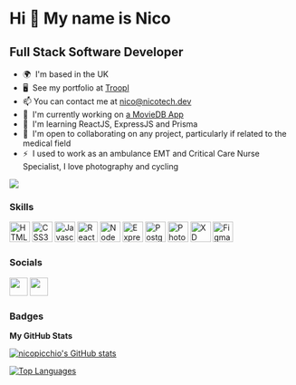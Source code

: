 Hi 👋 My name is Nico
=====================

Full Stack Software Developer
-----------------------------

* 🌍  I'm based in the UK
* 🖥️  See my portfolio at [Troopl](http://troopl.com/nico)
* 📫 You can contact me at [nico@nicotech.dev](mailto:nico@nicotech.dev)
* 🚀  I'm currently working on [a MovieDB App](http://https://github.com/nicopicchio/auth-challenge/tree/freedom)
* 🧠  I'm learning ReactJS, ExpressJS and Prisma
* 🤝  I'm open to collaborating on any project, particularly if related to the medical field
* ⚡  I used to work as an ambulance EMT and Critical Care Nurse Specialist, I love photography and cycling

<a href="https://www.github.com/nicopicchio" target="_blank" rel="noreferrer"><img
src="https://img.shields.io/github/followers/nicopicchio?logo=github&style=for-the-badge&color=0891b2&labelColor=21262d" /></a>

### Skills

<p align="left">
<a href="https://developer.mozilla.org/en-US/docs/Glossary/HTML5" target="_blank" rel="noreferrer"><img src="https://raw.githubusercontent.com/danielcranney/readme-generator/main/public/icons/skills/html5-colored.svg" width="36" height="36" alt="HTML5" /></a>
<a href="https://www.w3.org/TR/CSS/#css" target="_blank" rel="noreferrer"><img src="https://raw.githubusercontent.com/danielcranney/readme-generator/main/public/icons/skills/css3-colored.svg" width="36" height="36" alt="CSS3" /></a>
<a href="https://developer.mozilla.org/en-US/docs/Web/JavaScript" target="_blank" rel="noreferrer"><img src="https://raw.githubusercontent.com/danielcranney/readme-generator/main/public/icons/skills/javascript-colored.svg" width="36" height="36" alt="Javascript" /></a>
<a href="https://reactjs.org/" target="_blank" rel="noreferrer"><img src="https://raw.githubusercontent.com/danielcranney/readme-generator/main/public/icons/skills/react-colored.svg" width="36" height="36" alt="React" /></a>
<a href="https://nodejs.org/en/" target="_blank" rel="noreferrer"><img src="https://raw.githubusercontent.com/danielcranney/readme-generator/main/public/icons/skills/nodejs-colored.svg" width="36" height="36" alt="NodeJS" /></a>
<a href="https://expressjs.com/" target="_blank" rel="noreferrer"><img src="https://raw.githubusercontent.com/danielcranney/readme-generator/main/public/icons/skills/express-colored.svg" width="36" height="36" alt="Express" /></a>
<a href="https://www.postgresql.org/" target="_blank" rel="noreferrer"><img src="https://raw.githubusercontent.com/danielcranney/readme-generator/main/public/icons/skills/postgresql-colored.svg" width="36" height="36" alt="PostgreSQL" /></a>
<a href="https://www.adobe.com/uk/products/photoshop.html" target="_blank" rel="noreferrer"><img src="https://raw.githubusercontent.com/danielcranney/readme-generator/main/public/icons/skills/photoshop-colored.svg" width="36" height="36" alt="Photoshop" /></a>
<a href="https://www.adobe.com/uk/products/xd.html" target="_blank" rel="noreferrer"><img src="https://raw.githubusercontent.com/danielcranney/readme-generator/main/public/icons/skills/xd-colored.svg" width="36" height="36" alt="XD" /></a>
<a href="https://www.figma.com/" target="_blank" rel="noreferrer"><img src="https://raw.githubusercontent.com/danielcranney/readme-generator/main/public/icons/skills/figma-colored.svg" width="36" height="36" alt="Figma" /></a>
</p>


### Socials

<p align="left"> <a href="https://www.linkedin.com/in/nicolapicchio" target="_blank" rel="noreferrer"><img src="https://raw.githubusercontent.com/danielcranney/readme-generator/main/public/icons/socials/linkedin.svg" width="32" height="32" /></a>    <a href="http://www.instagram.com/nico.picchio" target="_blank" rel="noreferrer"><img src="https://raw.githubusercontent.com/danielcranney/readme-generator/main/public/icons/socials/instagram.svg" width="32" height="32" /></a> </p>

### Badges

<b>My GitHub Stats</b>

<a href="http://www.github.com/nicopicchio"><img src="https://github-readme-stats.vercel.app/api?username=nicopicchio&show_icons=true&hide=&count_private=true&title_color=ffa500&text_color=ffffff&icon_color=0891b2&bg_color=21262d&hide_border=true&show_icons=true" alt="nicopicchio's GitHub stats" /></a>

<a href="https://github.com/nicopicchio" align="left"><img src="https://github-readme-stats.vercel.app/api/top-langs/?username=nicopicchio&langs_count=10&title_color=ffa500&text_color=ffffff&icon_color=0891b2&bg_color=21262d&hide_border=true&locale=en&custom_title=Top%20%Languages" alt="Top Languages" /></a>
